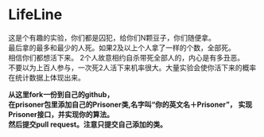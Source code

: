 # LifeLine
 这是个有趣的实验，你们都是囚犯，给你们N颗豆子，你们随便拿。  
 最后拿的最多和最少的人死。如果2及以上个人拿了一样的个数，全部死。  
 相信你们都想活下来。
 2个人故意相约自杀带死全部人的，内心是有多丑恶。  
 不要以为上百人参与，一次死2人活下来机率很大。大量实验会使你活下来的概率在统计数据上体现出来。  
 
 **从这里fork一份到自己的github，  
 在prisoner包里添加自己的Prisoner类,名字叫“你的英文名＋Prisoner”，
 实现Prisoner接口，并实现你的算法。  
 然后提交pull request。注意只提交自己添加的类。**
